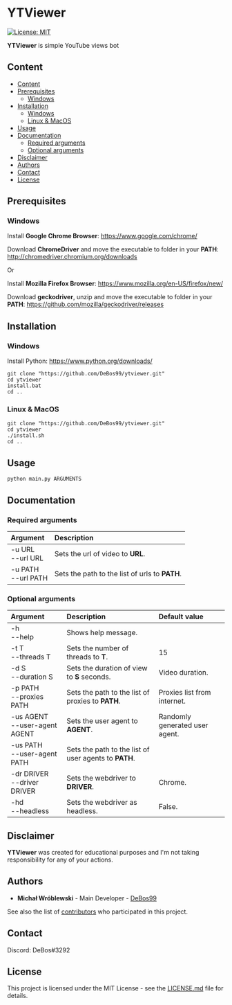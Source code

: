 # YTViewer

[![License: MIT](https://img.shields.io/badge/License-MIT-yellow.svg)](https://opensource.org/licenses/MIT)

**YTViewer** is simple YouTube views bot

## Content

- [Content](#content)
- [Prerequisites](#prerequisites)
  - [Windows](#Prerequisites-Windows)
- [Installation](#installation)
  - [Windows](#Installation-Windows)
  - [Linux & MacOS](#Linux&MacOS)
- [Usage](#usage)
- [Documentation](#documentation)
  - [Required arguments](#required-arguments)
  - [Optional arguments](#optional-arguments)
- [Disclaimer](#disclaimer)
- [Authors](#authors)
- [Contact](#contact)
- [License](#license)

## Prerequisites

### <a name="Prerequisites-Windows">Windows

Install **Google Chrome Browser**: https://www.google.com/chrome/

Download **ChromeDriver** and move the executable to folder in your **PATH**: http://chromedriver.chromium.org/downloads

Or

Install **Mozilla Firefox Browser**: https://www.mozilla.org/en-US/firefox/new/

Download **geckodriver**, unzip and move the executable to folder in your **PATH**: https://github.com/mozilla/geckodriver/releases

## Installation

### <a name="Installation-Windows">Windows

Install Python: https://www.python.org/downloads/

```
git clone "https://github.com/DeBos99/ytviewer.git"
cd ytviewer
install.bat
cd ..
```

### <a name="Linux&MacOS">Linux & MacOS

```
git clone "https://github.com/DeBos99/ytviewer.git"
cd ytviewer
./install.sh
cd ..
```

## Usage

`python main.py ARGUMENTS`

## Documentation

### Required arguments

| Argument              | Description                                    |
| :---                  | :---                                           |
| -u URL<br>--url URL   | Sets the url of video to **URL**.              |
| -u PATH<br>--url PATH | Sets the path to the list of urls to **PATH**. |

### Optional arguments

| Argument                        | Description                                           | Default value                  |
| :---                            | :---                                                  | :---                           |
| -h<br>--help                    | Shows help message.                                   |                                |
| -t T<br>--threads T             | Sets the number of threads to **T**.                  | 15                             |
| -d S<br>--duration S            | Sets the duration of view to **S** seconds.           | Video duration.                |
| -p PATH<br>--proxies PATH       | Sets the path to the list of proxies to **PATH**.     | Proxies list from internet.    |
| -us AGENT<br>--user-agent AGENT | Sets the user agent to **AGENT**.                     | Randomly generated user agent. |
| -us PATH<br>--user-agent PATH   | Sets the path to the list of user agents to **PATH**. |                                |
| -dr DRIVER<br>--driver DRIVER   | Sets the webdriver to **DRIVER**.                     | Chrome.                        |
| -hd<br>--headless               | Sets the webdriver as headless.                       | False.                         |

## Disclaimer

**YTViewer** was created for educational purposes and I'm not taking responsibility for any of your actions.

## Authors

* **Michał Wróblewski** - Main Developer - [DeBos99](https://github.com/DeBos99)

See also the list of [contributors](https://github.com/DeBos99/ytviewer/contributors) who participated in this project.

## Contact

Discord: DeBos#3292

## License

This project is licensed under the MIT License - see the [LICENSE.md](LICENSE.md) file for details.

